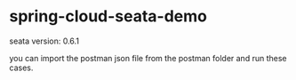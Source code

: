 # spring-cloud-seata-demo

seata version: 0.6.1


you can import the postman json file from the postman folder and run these cases.
